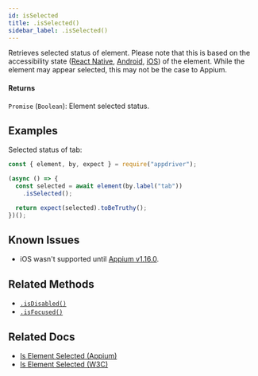 ```yaml
---
id: isSelected
title: .isSelected()
sidebar_label: .isSelected()
---
```


Retrieves selected status of element. Please note that this is based on the accessibility state ([React Native](https://facebook.github.io/react-native/docs/accessibility#accessibilitystates-ios-android), [Android](https://developer.android.com/reference/android/view/accessibility/AccessibilityNodeInfo#isSelected%28%29), [iOS](https://developer.apple.com/documentation/uikit/uiaccessibility/uiaccessibilitytraits/1620197-selected)) of the element. While the element may appear selected, this may not be the case to Appium.

#### Returns

`Promise` (`Boolean`): Element selected status.

## Examples

Selected status of tab:

```javascript
const { element, by, expect } = require("appdriver");

(async () => {
  const selected = await element(by.label("tab"))
    .isSelected();

  return expect(selected).toBeTruthy();
})();
```

## Known Issues

- iOS wasn't supported until [Appium v1.16.0](https://github.com/appium/appium/releases/tag/v1.16.0). 

## Related Methods

- [`.isDisabled()`](./isDisabled.md)
- [`.isFocused()`](./isFocused.md)

## Related Docs

- [Is Element Selected (Appium)](http://appium.io/docs/en/commands/element/attributes/selected/)
- [Is Element Selected (W3C)](https://www.w3.org/TR/webdriver/#dfn-is-element-selected)